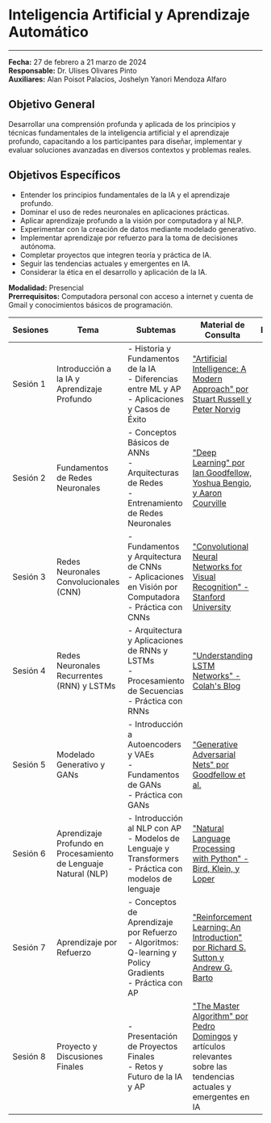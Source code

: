 # Inteligencia Artificial y Aprendizaje Automático

---

**Fecha:** 27 de febrero a 21 marzo de 2024  
**Responsable:** Dr. Ulises Olivares Pinto  
**Auxiliares:** Alan Poisot Palacios, Joshelyn Yanori Mendoza Alfaro  

## Objetivo General
Desarrollar una comprensión profunda y aplicada de los principios y técnicas fundamentales de la inteligencia artificial y el aprendizaje profundo, capacitando a los participantes para diseñar, implementar y evaluar soluciones avanzadas en diversos contextos y problemas reales.

## Objetivos Específicos
- Entender los principios fundamentales de la IA y el aprendizaje profundo.
- Dominar el uso de redes neuronales en aplicaciones prácticas.
- Aplicar aprendizaje profundo a la visión por computadora y al NLP.
- Experimentar con la creación de datos mediante modelado generativo.
- Implementar aprendizaje por refuerzo para la toma de decisiones autónoma.
- Completar proyectos que integren teoría y práctica de IA.
- Seguir las tendencias actuales y emergentes en IA.
- Considerar la ética en el desarrollo y aplicación de la IA.

**Modalidad:** Presencial  
**Prerrequisitos:** Computadora personal con acceso a internet y cuenta de Gmail y conocimientos básicos de programación.

| Sesiones    | Tema                                                               | Subtemas                                                                  | Material de Consulta                                                                                                     | Ejercicios |
|-------------|--------------------------------------------------------------------|----------------------------------------------------------------------------|---------------------------------------------------------------------------------------------------------------------------|------------|
| Sesión 1    | Introducción a la IA y Aprendizaje Profundo                        | - Historia y Fundamentos de la IA<br>- Diferencias entre ML y AP<br>- Aplicaciones y Casos de Éxito | ["Artificial Intelligence: A Modern Approach" por Stuart Russell y Peter Norvig](https://www.amazon.com/Artificial-Intelligence-Modern-Approach-3rd/dp/0136042597) |            |
| Sesión 2    | Fundamentos de Redes Neuronales                                    | - Conceptos Básicos de ANNs<br>- Arquitecturas de Redes<br>- Entrenamiento de Redes Neuronales      | ["Deep Learning" por Ian Goodfellow, Yoshua Bengio, y Aaron Courville](https://www.deeplearningbook.org/)                |            |
| Sesión 3    | Redes Neuronales Convolucionales (CNN)                             | - Fundamentos y Arquitectura de CNNs<br>- Aplicaciones en Visión por Computadora<br>- Práctica con CNNs | ["Convolutional Neural Networks for Visual Recognition" - Stanford University](http://cs231n.stanford.edu/)               |            |
| Sesión 4    | Redes Neuronales Recurrentes (RNN) y LSTMs                         | - Arquitectura y Aplicaciones de RNNs y LSTMs<br>- Procesamiento de Secuencias<br>- Práctica con RNNs | ["Understanding LSTM Networks" - Colah's Blog](http://colah.github.io/posts/2015-08-Understanding-LSTMs/)                |            |
| Sesión 5    | Modelado Generativo y GANs                                         | - Introducción a Autoencoders y VAEs<br>- Fundamentos de GANs<br>- Práctica con GANs                   | ["Generative Adversarial Nets" por Goodfellow et al.](https://arxiv.org/abs/1406.2661)                                    |            |
| Sesión 6    | Aprendizaje Profundo en Procesamiento de Lenguaje Natural (NLP)    | - Introducción al NLP con AP<br>- Modelos de Lenguaje y Transformers<br>- Práctica con modelos de lenguaje | ["Natural Language Processing with Python" - Bird, Klein, y Loper](https://www.nltk.org/book/)                            |            |
| Sesión 7    | Aprendizaje por Refuerzo                                           | - Conceptos de Aprendizaje por Refuerzo<br>- Algoritmos: Q-learning y Policy Gradients<br>- Práctica con AP | ["Reinforcement Learning: An Introduction" por Richard S. Sutton y Andrew G. Barto](http://incompleteideas.net/book/the-book.html) |            |
| Sesión 8    | Proyecto y Discusiones Finales                                     | - Presentación de Proyectos Finales<br>- Retos y Futuro de la IA y AP                               | ["The Master Algorithm" por Pedro Domingos](https://www.amazon.com/Master-Algorithm-Ultimate-Learning-Machine/dp/0465065708) y artículos relevantes sobre las tendencias actuales y emergentes en IA |            |
